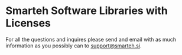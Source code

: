 # Smarteh Software Libraries with Licenses

For all the questions and inquires please send and email with as much information as you possibly can to [support@smarteh.si]().
